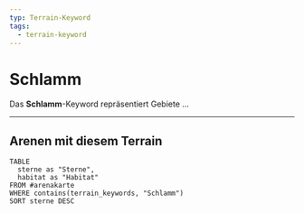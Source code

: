 ```yaml
---
typ: Terrain-Keyword
tags:
  - terrain-keyword
---
```


# Schlamm

Das **Schlamm**-Keyword repräsentiert Gebiete ...

---
## Arenen mit diesem Terrain

```dataview
TABLE
  sterne as "Sterne",
  habitat as "Habitat"
FROM #arenakarte
WHERE contains(terrain_keywords, "Schlamm")
SORT sterne DESC